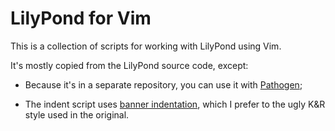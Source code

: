 LilyPond for Vim
================

This is a collection of scripts for working with LilyPond using Vim.

It's mostly copied from the LilyPond source code, except:

* Because it's in a separate repository, you can use it with
  [Pathogen][];

* The indent script uses [banner indentation][], which I prefer to the
  ugly K&R style used in the original.

[Pathogen]: https://github.com/tpope/vim-pathogen
[banner indentation]: https://en.wikipedia.org/wiki/Indent_style#Banner_style
